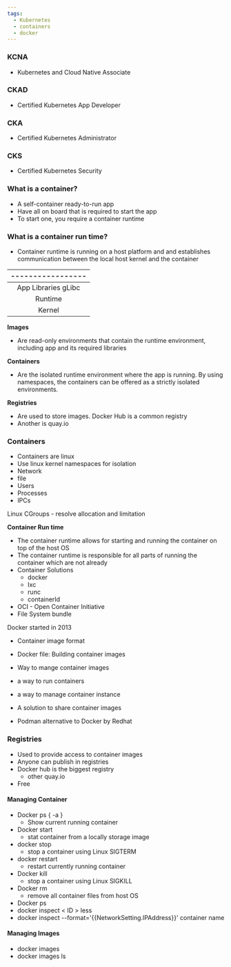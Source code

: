 ```yaml
---
tags:
  - Kubernetes
  - containers
  - docker
---
```

### KCNA
- Kubernetes and Cloud Native Associate
### CKAD
- Certified Kubernetes App Developer
### CKA
- Certified Kubernetes Administrator
### CKS
- Certified Kubernetes Security
### What is a container?
- A self-container ready-to-run app
- Have all on board that is required to start the app
- To start  one, you require a container runtime
### What is a container run time?
- Container runtime is running on a host platform and and establishes communication between the local host kernel and the container

|-----------------|
|:-:|
|App Libraries gLibc |
|Runtime |
|Kernel |

**Images**
- Are read-only environments that contain the runtime environment, including app and its required libraries

**Containers**
- Are the isolated runtime environment where the app is running. By using namespaces, the containers can be offered as a strictly isolated environments.

**Registries**
- Are used to store  images. Docker Hub is a common registry
- Another is quay.io

### **Containers**
- Containers are linux
- Use linux kernel namespaces for isolation
- Network
- file
- Users 
- Processes 
- IPCs

Linux CGroups - resolve allocation and limitation

**Container Run time**

- The container runtime allows for starting and running the container on top of the host OS
- The container runtime is responsible for all parts of running the container which are not already
- Container Solutions
	- docker
	- Ixc
	- runc
	- containerId
- OCI - Open Container Initiative
- File System bundle

Docker started in 2013
- Container image format
- Docker file: Building  container images
- Way to mange container images
- a way to run containers
- a way to manage container instance
- A solution to share container images

- Podman alternative to Docker by Redhat
### **Registries**
- Used to provide access to container images
- Anyone can publish in registries
- Docker hub is the biggest registry
	- other quay.io
- Free
#### Managing Container

- Docker ps  { -a  }
	- Show current running container
- Docker start
	- stat container from a locally storage image
- docker stop
	- stop a container using Linux SIGTERM
- docker restart
	- restart currently running container
- Docker kill
	- stop a container using Linux SIGKILL
- Docker rm
	- remove all container files from host OS
- Docker ps
- docker inspect < ID > less
- docker inspect --format='{{NetworkSetting.IPAddress}}' container name

#### Managing Images
- docker images
- docker images ls